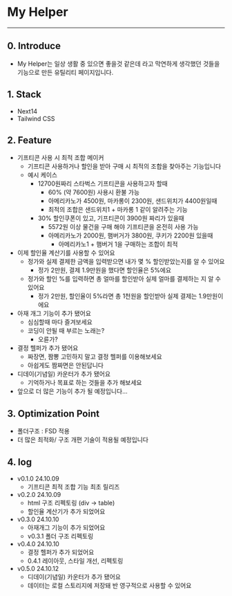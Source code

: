 # My Helper

---

## 0. Introduce

- My Helper는 일상 생활 중 있으면 좋을것 같은데 라고 막연하게 생각했던 것들을 기능으로 만든 유틸리티 페이지입니다.

## 1. Stack

- Next14
- Tailwind CSS

## 2. Feature

- 기프티콘 사용 시 최적 조합 메이커
    - 기프티콘 사용하거나 할인을 받아 구매 시 최적의 조합을 찾아주는 기능입니다
    - 예시 케이스
        - 12700원짜리 스타벅스 기프티콘을 사용하고자 할때
            - 60% (약 7600원) 사용시 환불 가능
            - 아메리카노가 4500원, 마카롱이 2300원, 샌드위치가 4400원일때
            - 최적의 조합은 샌드위치1 + 마카롱 1 같이 알려주는 기능
        - 30% 할인쿠폰이 있고, 기프티콘이 3900원 짜리가 있을때
            - 5572원 이상 물건을 구매 해야 기프티콘을 온전히 사용 가능
            - 아메리카노가 2000원, 햄버거가 3800원, 쿠키가 2200원 있을때
                - 아메리카노1 + 햄버거 1을 구매하는 조합이 최적
- 이제 할인율 계산기를 사용할 수 있어요
    - 정가와 실제 결제한 금액을 입력받으면 내가 몇 % 할인받았는지를 알 수 있어요
        - 정가 2만원, 결제 1.9만원을 했다면 할인율은 5%에요
    - 정가와 할인 %를 입력하면 총 얼마를 할인받아 실제 얼마를 결제하는 지 알 수 있어요
        - 정가 2만원, 할인율이 5%라면 총 1천원을 할인받아 실제 결제는 1.9만원이에요
- 아재 개그 기능이 추가 됐어요
    - 심심할때 마다 즐겨보세요
    - 코딩이 안될 때 부르는 노래는?
        - 오륜가?
- 결정 헬퍼가 추가 됐어요
    - 짜장면, 짬뽕 고민하지 말고 결정 헬퍼를 이용해보세요
    - 아쉽게도 짬짜면은 안된답니다
- 디데이(기념일) 카운터가 추가 됐어요
    - 기억하거나 목표로 하는 것들을 추가 해보세요
- 앞으로 더 많은 기능이 추가 될 예정입니다…

## 3. Optimization Point

- 폴더구조 : FSD 적용
- 더 많은 최적화/ 구조 개편 기술이 적용될 예정입니다

## 4. log

- v0.1.0 24.10.09
    - 기프티콘 최적 조합 기능 최초 릴리즈
- v0.2.0 24.10.09
    - html 구조 리펙토링 (div → table)
    - 할인율 계산기가 추가 되었어요
- v0.3.0 24.10.10
    - 아재개그 기능이 추가 되었어요
    - v0.3.1 폴더 구조 리펙토링
- v0.4.0 24.10.10
    - 결정 헬퍼가 추가 되었어요
    - 0.4.1 레이아웃, 스타일 개선, 리펙토링
- v0.5.0 24.10.12
    - 디데이(기념일) 카운터가 추가 됐어요
    - 데이터는 로컬 스토리지에 저장돼 반 영구적으로 사용할 수 있어요
